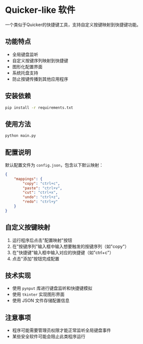 # Quicker-like 软件

一个类似于Quicker的快捷键工具，支持自定义按键映射到快捷键功能。

## 功能特点

- 全局键盘监听
- 自定义按键序列映射到快捷键
- 图形化配置界面
- 系统托盘支持
- 防止按键传播到其他应用程序

## 安装依赖

```bash
pip install -r requirements.txt
```

## 使用方法

```bash
python main.py
```

## 配置说明

默认配置文件为 `config.json`，包含以下默认映射：

```json
{
    "mappings": {
        "copy": "ctrl+c",
        "paste": "ctrl+v",
        "cut": "ctrl+x",
        "undo": "ctrl+z",
        "redo": "ctrl+y"
    }
}
```

## 自定义按键映射

1. 运行程序后点击"配置映射"按钮
2. 在"按键序列"输入框中输入想要触发的按键序列（如"copy"）
3. 在"快捷键"输入框中输入对应的快捷键（如"ctrl+c"）
4. 点击"添加"按钮完成配置

## 技术实现

- 使用 `pynput` 库进行键盘监听和快捷键模拟
- 使用 `tkinter` 实现图形界面
- 使用 JSON 文件存储配置信息

## 注意事项

- 程序可能需要管理员权限才能正常监听全局键盘事件
- 某些安全软件可能会阻止此类程序运行